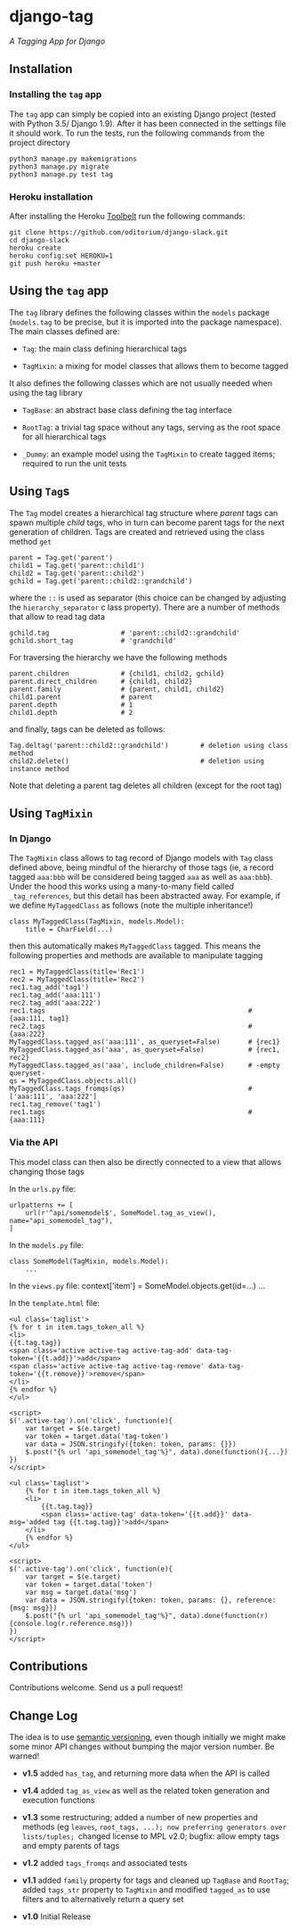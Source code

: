 # django-tag
_A Tagging App for Django_

## Installation
### Installing the `tag` app

The `tag` app can simply be copied into an existing Django project (tested with Python 3.5/ Django 1.9).
After it has been connected in the settings file it should work. To run the tests, run the following
commands from the project directory

    python3 manage.py makemigrations
    python3 manage.py migrate
    python3 manage.py test tag

### Heroku installation

After installing the Heroku [Toolbelt](https://toolbelt.heroku.com/) run the following commands:

    git clone https://github.com/oditorium/django-slack.git
    cd django-slack
    heroku create
    heroku config:set HEROKU=1
    git push heroku +master


## Using the `tag` app 

The `tag` library defines the following classes within the `models` package (`models.tag` to be precise,
but it is imported into the package namespace). The main classes defined are:

- `Tag`: the main class defining hierarchical tags

- `TagMixin`: a mixing for model classes that allows them to become tagged

It also defines the following classes which are not usually needed when using the tag library

- `TagBase`: an abstract base class defining the tag interface

- `RootTag`: a trivial tag space without any tags, serving as the root space for all
    hierarchical tags
    
- `_Dummy`: an example model using the `TagMixin` to create tagged items; required to run
    the unit tests
    
## Using `Tag`s

The `Tag` model creates a hierarchical tag structure where *parent* tags can spawn multiple *child* tags,
who in turn can become parent tags for the next generation of children. Tags are created and retrieved
using the class method `get`
    
    parent = Tag.get('parent')
    child1 = Tag.get('parent::child1')
    child2 = Tag.get('parent::child2')
    gchild = Tag.get('parent::child2::grandchild')

where the `::` is used as separator (this choice can be changed by adjusting the `hierarchy_separator` c
lass property). There are a number of methods that allow to read tag data

    gchild.tag                  # 'parent::child2::grandchild'
    gchild.short_tag            # 'grandchild'
    
For traversing the hierarchy we have the following methods

    parent.children             # {child1, child2, gchild}
    parent.direct_children      # {child1, child2}
    parent.family               # {parent, child1, child2}
    child1.parent               # parent
    parent.depth                # 1
    child1.depth                # 2
        
and finally, tags can be deleted as follows:

    Tag.deltag('parent::child2::grandchild')        # deletion using class method
    child2.delete()                                 # deletion using instance method

Note that deleting a parent tag deletes all children (except for the root tag) 


## Using `TagMixin`

### In Django

The `TagMixin` class allows to tag record of Django models with `Tag` class defined above, being mindful
of the hierarchy of those tags (ie, a record tagged `aaa:bbb` will be considered being tagged `aaa` as well
as `aaa:bbb`). Under the hood this works using a many-to-many field called `_tag_references`, but this
detail has been abstracted away. For example, if we define `MyTaggedClass` as follows (note the multiple 
inheritance!)

    class MyTaggedClass(TagMixin, models.Model):
        title = CharField(...)

then this automatically makes `MyTaggedClass` tagged. This means the following properties and methods are
available to manipulate tagging

    rec1 = MyTaggedClass(title='Rec1')
    rec2 = MyTaggedClass(title='Rec2')
    rec1.tag_add('tag1')
    rec1.tag_add('aaa:111')
    rec2.tag_add('aaa:222')
    rec1.tags                                                   # {aaa:111, tag1}
    rec2.tags                                                   # {aaa:222}
    MyTaggedClass.tagged_as('aaa:111', as_queryset=False)       # {rec1}
    MyTaggedClass.tagged_as('aaa', as_queryset=False)           # {rec1, rec2}
    MyTaggedClass.tagged_as('aaa', include_children=False)      # -empty queryset-
    qs = MyTaggedClass.objects.all()
    MyTaggedClass.tags_fromqs(qs)                               # ['aaa:111', 'aaa:222']
    rec1.tag_remove('tag1')
    rec1.tags                                                   # {aaa:111}


### Via the API

This model class can then also be directly connected to a view that allows changing those tags 

In the `urls.py` file:

    urlpatterns += [
        url(r'^api/somemodel$', SomeModel.tag_as_view(), name="api_somemodel_tag"),
    ]

In the `models.py` file:

    class SomeModel(TagMixin, models.Model):
        ...

In the `views.py` file:
    context['item'] = SomeModel.objects.get(id=...)
    ...

In the `template.html` file:

    <ul class='taglist'>
    {% for t in item.tags_token_all %}
    <li>
    {{t.tag.tag}}
    <span class='active active-tag active-tag-add' data-tag-token='{{t.add}}'>add</span>    
    <span class='active active-tag active-tag-remove' data-tag-token='{{t.remove}}'>remove</span>   
    </li>
    {% endfor %}
    </ul>
    
    <script>
    $('.active-tag').on('click', function(e){
        var target = $(e.target)
        var token = target.data('tag-token')
        var data = JSON.stringify({token: token, params: {}})
        $.post("{% url 'api_somemodel_tag'%}", data).done(function(){...})
    })
    </script>

    <ul class='taglist'>
        {% for t in item.tags_token_all %}
        <li>
            {{t.tag.tag}}
            <span class='active-tag' data-token='{{t.add}}' data-msg='added tag {{t.tag.tag}}'>add</span>    
        </li>
        {% endfor %}
    </ul>
    
    <script>
    $('.active-tag').on('click', function(e){
        var target = $(e.target)
        var token = target.data('token')
        var msg = target.data('msg')
        var data = JSON.stringify({token: token, params: {}, reference: {msg: msg}})
        $.post("{% url 'api_somemodel_tag'%}", data).done(function(r){console.log(r.reference.msg)})
    })
    </script>


## Contributions

Contributions welcome. Send us a pull request!


## Change Log
The idea is to use [semantic versioning](http://semver.org/), even though initially we might make some minor
API changes without bumping the major version number. Be warned!

- **v1.5** added `has_tag`, and returning more data when the API is called

- **v1.4** added `tag_as_view` as well as the related token generation and execution functions

- **v1.3** some restructuring; added a number of new properties and methods (eg `leaves`, `root_tags, ...); now preferring generators over lists/tuples; `changed license to MPL v2.0; bugfix: allow empty tags and empty parents of tags

- **v1.2** added `tags_fromqs` and associated tests

- **v1.1** added `family` property for tags and cleaned up `TagBase` and `RootTag`; added `tags_str` property
to `TagMixin` and modified `tagged_as` to use filters and to alternatively return a query set

- **v1.0** Initial Release
